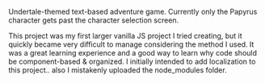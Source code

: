 Undertale-themed text-based adventure game. Currently only the Papyrus character gets past the character selection screen.

This project was my first larger vanilla JS project I tried creating, but it quickly became very difficult to manage considering the method I used. It was a great learning experience and a good way to learn why code should be component-based & organized. I initially intended to add localization to this project.. also I mistakenly uploaded the node_modules folder.
